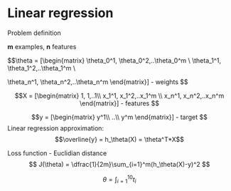 # Linear regression


Problem definition

**m** examples, **n** features

$$\theta = [\begin{matrix}
\theta_0^1, \theta_0^2,..\theta_0^m \\
\theta_1^1, \theta_1^2,..\theta_1^m \\

\theta_n^1, \theta_n^2,..\theta_n^m
\end{matrix}] - weights
$$

$$X = [\begin{matrix}
1, 1,..1\\
x_1^1, x_1^2,..x_1^m \\
x_n^1, x_n^2,..x_n^m
\end{matrix}] - features
$$

$$y = [\begin{matrix}
y^1\\
..\\
y^m
\end{matrix}] - target
$$
Linear regression approximation:
$$\overline{y} = h_\theta(X) = \theta^T*X$$

Loss function - Euclidian distance
$$
J(\theta) = \dfrac{1}{2m}\sum_{i=1}^m(h_\theta(X)-y)^2
$$

$$\theta = \int_{i=1}^{10} t_i$$
